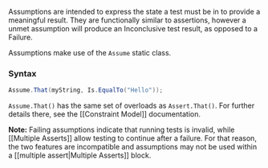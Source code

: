 Assumptions are intended to express the state a test must be in to provide a meaningful result. They are functionally similar to assertions, however a unmet assumption will produce an Inconclusive test result, as opposed to a Failure.

Assumptions make use of the `Assume` static class.

### Syntax

```C#
Assume.That(myString, Is.EqualTo("Hello"));
```

`Assume.That()` has the same set of overloads as `Assert.That()`. For further details there, see the [[Constraint Model]] documentation.

**Note:** Failing assumptions indicate that running tests is invalid,  while [[Multiple Asserts]] allow testing to continue after a failure. For that reason, the two features are incompatible and assumptions may not be used within a [[multiple assert|Multiple Asserts]] block.